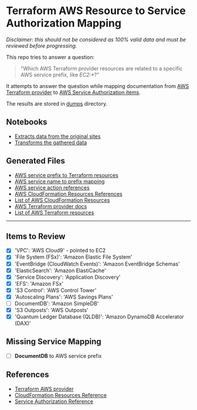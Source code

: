 # Terraform AWS Resource to Service Authorization Mapping

*Disclaimer: this should not be considered as 100% valid data and must be reviewed before progressing.*

This repo tries to answer a question:
  
  > "Which AWS Terraform provider resources are related to a specific AWS service prefix, like *EC2:\**?"

It attempts to answer the question while mapping documentation from [AWS Terraform provider](https://registry.terraform.io/providers/hashicorp/aws/latest) to [AWS Service Authorization items](https://docs.aws.amazon.com/service-authorization/latest/reference/reference_policies_actions-resources-contextkeys.html#actions_table).

The results are stored in [dumps](dumps/) directory.

## Notebooks

- [Extracts data from the original sites](extract.ipynb)
- [Transforms the gathered data](transform.ipynb)

## Generated Files

- [AWS service prefix to Terraform resources](dumps/aws_action_to_tf_resource.json)
- [AWS service name to prefix mapping](dumps/aws_actions_name_to_prefix.json)
- [AWS service action references](dumps/aws_actions_reference.json)
- [AWS CloudFormation Resources References](dumps/aws_cf_resources_docs.json)
- [List of AWS CloudFormation Resources](dumps/aws_cf_resources.json)
- [AWS Terraform provider docs](dumps/aws_terraform_provider_docs.json)
- [List of AWS Terraform resources](dumps/aws_tf_resources.json)

---

## Items to Review

- [x] 'VPC': 'AWS Cloud9' - pointed to EC2
- [x] 'File System (FSx)': 'Amazon Elastic File System'
- [x] 'EventBridge (CloudWatch Events)': 'Amazon EventBridge Schemas'
- [x] 'ElasticSearch': 'Amazon ElastiCache'
- [X] 'Service Discovery': 'Application Discovery'
- [x] 'EFS': 'Amazon FSx'
- [x] 'S3 Control': 'AWS Control Tower'
- [x] 'Autoscaling Plans': 'AWS Savings Plans'
- [ ] DocumentDB': 'Amazon SimpleDB'
- [x] 'S3 Outposts': 'AWS Outposts'
- [x] 'Quantum Ledger Database (QLDB)': 'Amazon DynamoDB Accelerator (DAX)'

## Missing Service Mapping

- [ ] **DocumentDB** to AWS service prefix


## References
- [Terraform AWS provider](https://registry.terraform.io/providers/hashicorp/aws/latest/docs)
- [CloudFormation Resources Reference](https://docs.aws.amazon.com/AWSCloudFormation/latest/UserGuide/aws-template-resource-type-ref.html)
- [Service Authorization Reference](https://docs.aws.amazon.com/service-authorization/latest/reference/reference_policies_actions-resources-contextkeys.html)
